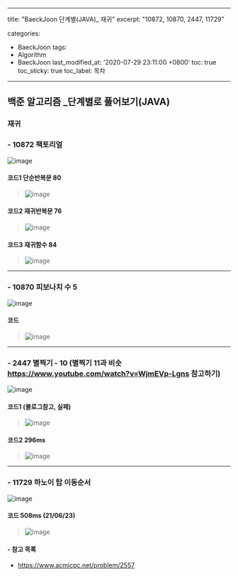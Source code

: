 ﻿---

title: "BaeckJoon 단계별(JAVA)_ 재귀" 
excerpt: "10872, 10870, 2447, 11729"

categories: 
 - BaeckJoon 
tags: 
 - Algorithm
 - BaeckJoon 
last_modified_at: '2020-07-29 23:11:00 +0800'
toc: true
toc_sticky: true
toc_label: 목차
---
## 백준 알고리즘 _단계별로 풀어보기(JAVA)
### 재귀 
### - 10872 팩토리얼
![image](https://user-images.githubusercontent.com/66898243/88813886-6d0cc400-d1f4-11ea-8a94-cbec79dc1049.png)

#### 코드1 단순반복문 80
> ![image](https://user-images.githubusercontent.com/66898243/88817644-beb74d80-d1f8-11ea-87cd-301b32d01c27.png)

#### 코드2 재귀반복문 76
> ![image](https://user-images.githubusercontent.com/66898243/88818170-5e74db80-d1f9-11ea-9e70-c82bd8adc057.png)

#### 코드3 재귀함수 84
> ![image](https://user-images.githubusercontent.com/66898243/88818973-54071180-d1fa-11ea-9896-f26330bd3f9f.png)


***
### - 10870 피보나치 수 5
![image](https://user-images.githubusercontent.com/66898243/88813963-7eee6700-d1f4-11ea-86bc-5de6ffeeaf4c.png)

#### 코드
> ![image](https://user-images.githubusercontent.com/66898243/90314444-c55ef800-df4e-11ea-8fa7-c55ac9a2db4b.png)

***
### - 2447 별찍기 - 10 (별찍기 11과 비슷 https://www.youtube.com/watch?v=WjmEVp-Lgns 참고하기)
![image](https://user-images.githubusercontent.com/66898243/88814263-d42a7880-d1f4-11ea-9988-0cf2d21f7455.png)

#### 코드1 (블로그참고, 실패)
>  ![image](https://user-images.githubusercontent.com/66898243/89544856-943f4300-d83d-11ea-85fb-a7284c0c8d14.png)

#### 코드2 296ms
>  ![image](https://user-images.githubusercontent.com/66898243/89657333-e2b91400-d907-11ea-9757-b91fd046c41d.png)

***
### - 11729 하노이 탑 이동순서
![image](https://user-images.githubusercontent.com/66898243/88814456-1653ba00-d1f5-11ea-955c-b6b59a9f9f6c.png)

#### 코드 508ms (21/06/23)
> ![image](https://user-images.githubusercontent.com/66898243/123115493-1c8cfd80-d47b-11eb-9488-15e7c9d7bdbe.png)


#### - 참고 목록
- https://www.acmicpc.net/problem/2557
